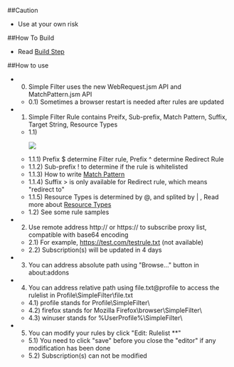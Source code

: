 ##Caution

- Use at your own risk

##How To Build

- Read <a href="https://github.com/jc3213/Misc/blob/master/Manual/en-US/HowToBuild.md">Build Step</a>

##How to use

- 0) Simple Filter uses the new WebRequest.jsm API and MatchPattern.jsm API
  - 0.1) Sometimes a browser restart is needed after rules are updated
- 1) Simple Filter Rule contains Preifx, Sub-prefix, Match Pattern, Suffix, Target String, Resource Types
  - 1.1) <p><img src="http://i65.tinypic.com/34ozdb5.png"></p>
  - 1.1.1) Prefix $ determine Filter rule, Prefix ^ determine Redirect Rule
  - 1.1.2) Sub-prefix ! to determine if the rule is whitelisted
  - 1.1.3) How to write <a href="https://developer.mozilla.org/en-US/Add-ons/WebExtensions/Match_patterns">Match Pattern</a>
  - 1.1.4) Suffix > is only available for Redirect rule, which means "redirect to"
  - 1.1.5) Resource Types is determined by @, and splited by | , Read more about <a href="https://developer.mozilla.org/en-US/docs/Mozilla/JavaScript_code_modules/WebRequest.jsm#Resource_types">Resource Types</a>
  - 1.2) See some rule samples
- 2) Use remote address http:// or https:// to subscribe proxy list, compatible with base64 encoding
  - 2.1) For example, https://test.com/testrule.txt (not available)
  - 2.2) Subscription(s) will be updated in 4 days
- 3) You can address absolute path using "Browse..." button in about:addons
- 4) You can address relative path using file.txt@profile to access the rulelist in Profile\SimpleFilter\file.txt
  - 4.1) profile stands for Profile\SimpleFilter\
  - 4.2) firefox stands for Mozilla Firefox\browser\SimpleFilter\
  - 4.3) winuser stands for %UserProfile%\SimpleFilter\
- 5) You can modify your rules by click "Edit: Rulelist **"
  - 5.1) You need to click "save" before you close the "editor" if any modification has been done
  - 5.2) Subscription(s) can not be modified
